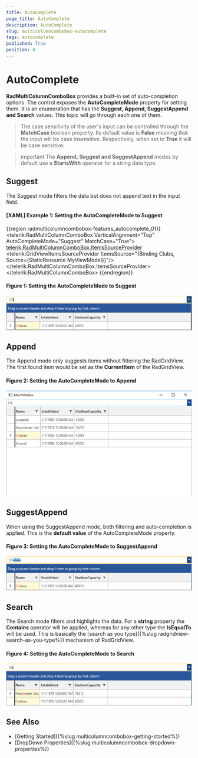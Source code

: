 ```yaml
---
title: AutoComplete
page_title: AutoComplete
description: AutoComplete
slug: multicolumncombobox-autocomplete
tags: autocomplete
published: True
position: 0
---
```


# AutoComplete

__RadMultiColumnComboBox__ provides a built-in set of auto-completion options. The control exposes the __AutoCompleteMode__ property for setting them. It is an enumeration that has the __Suggest, Append, SuggestAppend and Search__ values. This topic will go through each one of them.

>The case sensitivity of the user's input can be controlled through the __MatchCase__ boolean property. Its default value is __False__ meaning that the input will be case insensitive. Respectively, when set to __True__ it will be case sensitive.

>important The __Append, Suggest and SuggestAppend__ modes by default use a __StartsWith__ operator for a string data type.

## Suggest

The Suggest mode filters the data but does not append text in the input field.

#### __[XAML] Example 1: Setting the AutoCompleteMode to Suggest__
{{region radmulticolumncombobox-features_autocomplete_01}}
	<telerik:RadMultiColumnComboBox VerticalAlignment="Top" AutoCompleteMode="Suggest" MatchCase="True">
            <telerik:RadMultiColumnComboBox.ItemsSourceProvider>
                <telerik:GridViewItemsSourceProvider ItemsSource="{Binding Clubs, Source={StaticResource MyViewModel}}"/>
            </telerik:RadMultiColumnComboBox.ItemsSourceProvider>
        </telerik:RadMultiColumnComboBox>
{{endregion}}

#### __Figure 1: Setting the AutoCompleteMode to Suggest__
![Setting the AutoCompleteMode to Sugggest](images/MultiColumnComboBox_AutoComplete_03.png)

## Append

The Append mode only suggests items without filtering the RadGridView. The first found item would be set as the __CurrentItem__ of the RadGridView. 

#### __Figure 2: Setting the AutoCompleteMode to Append__

![Setting the AutoCompleteMode to Search](images/MultiColumnComboBox_AutoComplete_01.png)

## SuggestAppend

When using the SuggestAppend mode, both filtering and auto-completion is applied. This is the __default value__ of the AutoCompleteMode property.

#### __Figure 3: Setting the AutoCompleteMode to SuggestAppend__
![Setting the AutoCompleteMode to Suggest](images/MultiColumnComboBox_AutoComplete_04.png)

## Search

The Search mode filters and highlights the data. For a __string__ property the __Contains__ operator will be applied, whereas for any other type the __IsEqualTo__ will be used. This is basically the [search as you type]({%slug radgridview-search-as-you-type%}) mechanism of RadGridView.

#### __Figure 4: Setting the AutoCompleteMode to Search__
![Setting the AutoCompleteMode to Search](images/MultiColumnComboBox_AutoComplete_02.png)

## See Also

* [Getting Started]({%slug multicolumncombobox-getting-started%})
* [DropDown Properties]({%slug multicolumncombobox-dropdown-properties%})
